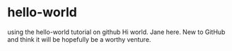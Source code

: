 # hello-world
using the hello-world tutorial on github
Hi world. Jane here. New to GitHub and think it will be hopefully be a worthy venture. 

